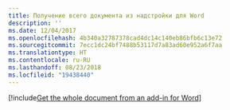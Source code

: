 ```yaml
---
title: Получение всего документа из надстройки для Word
description: ''
ms.date: 12/04/2017
ms.openlocfilehash: 4b340a32787378cad4dc14c140eb86bfb6c13e72
ms.sourcegitcommit: 7ecc1dc24bf7488b53117d7a83ad60e952a6f7aa
ms.translationtype: HT
ms.contentlocale: ru-RU
ms.lasthandoff: 08/23/2018
ms.locfileid: "19438440"
---
```

[!include[Get the whole document from an add-in for Word](../includes/file-get-the-whole-document-from-an-add-in-for-powerpoint-or-word.md)]